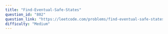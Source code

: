 ```yaml
---
title: "Find-Eventual-Safe-States"
question_id: "802"
question_link: "https://leetcode.com/problems/find-eventual-safe-states/"
difficulty: "Medium"
---
```

